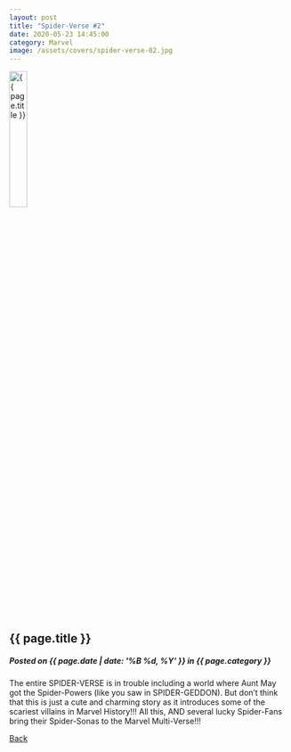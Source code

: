 ```yaml
---
layout: post
title: "Spider-Verse #2"
date: 2020-05-23 14:45:00
category: Marvel
image: /assets/covers/spider-verse-02.jpg
---
```


<div class="post">
	<img src="{{ page.image | relative_url }}" alt="{{ page.title }}" width="25%" />
	<h2>{{ page.title }}</h2>
	<h5>Posted on {{ page.date | date: '%B %d, %Y' }} in {{ page.category }}</h5>
	<p>The entire SPIDER-VERSE is in trouble including a world where Aunt May got the Spider-Powers (like you saw in SPIDER-GEDDON). But don’t think that this is just a cute and charming story as it introduces some of the scariest villains in Marvel History!!! All this, AND several lucky Spider-Fans bring their Spider-Sonas to the Marvel Multi-Verse!!!</p>
	<p><a title="Back" href="{{ site.url }}{{ site.baseurl }}">Back</a></p>
</div><!-- end /.post -->